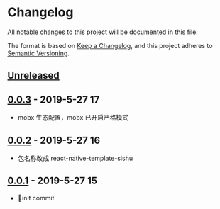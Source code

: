 # Changelog

All notable changes to this project will be documented in this file.

The format is based on [Keep a Changelog](https://keepachangelog.com/zh-CN/1.0.0/),
and this project adheres to [Semantic Versioning](https://semver.org/lang/zh-CN/).

## [Unreleased]

## [0.0.3] - 2019-5-27 17

- mobx 生态配置，mobx 已开启严格模式

## [0.0.2] - 2019-5-27 16

- 包名称改成 react-native-template-sishu

## [0.0.1] - 2019-5-27 15

- :tada:init commit

[unreleased]: https://github.com/young-js/react-native-office-viewer/compare/v0.0.3...HEAD
[0.0.3]: https://github.com/young-js/react-native-office-viewer/compare/v0.0.2...v0.0.3
[0.0.2]: https://github.com/young-js/react-native-office-viewer/compare/v0.0.1...v0.0.2
[0.0.1]: https://github.com/young-js/react-native-office-viewer/releases/tag/v0.0.1
